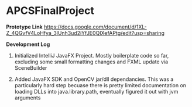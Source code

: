 # APCSFinalProject

**Prototype Link**
https://docs.google.com/document/d/1XL-Z_4QGvfV4LoHfya_3lUnh3ud2iYfJE0QIXefAPtg/edit?usp=sharing

**Development Log**

1. Initialized IntelliJ JavaFX Project. Mostly boilerplate code so far, excluding some small formatting changes and FXML update via SceneBuilder

2. Added JavaFX SDK and OpenCV jar/dll dependancies. This was a particularly hard step becuase there is pretty limited documentation on loading DLLs into java.library.path, eventually figured it out with jvm arguments